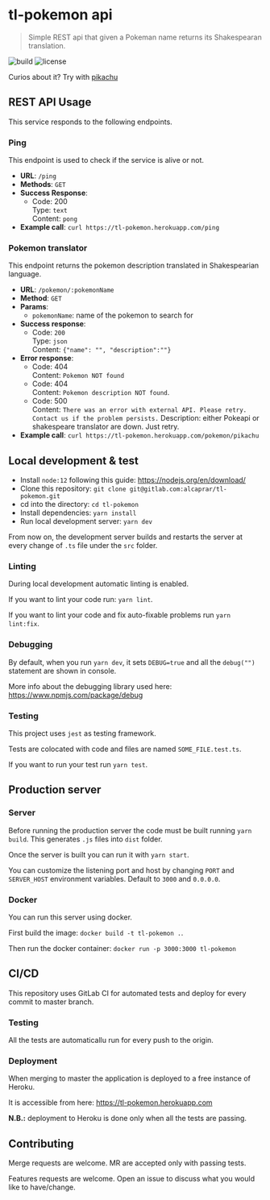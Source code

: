 # tl-pokemon api

> Simple REST api that given a Pokeman name returns its Shakespearan 
translation.

![build](https://gitlab.com/alcaprar/tl-pokemon/badges/master/pipeline.svg)
![license](https://img.shields.io/badge/license-GPL%20v3-green)

Curios about it? Try with [pikachu](https://tl-pokemon.herokuapp.com/pokemon/pikachu)

## REST API Usage

This service responds to the following endpoints.

### Ping

This endpoint is used to check if the service is alive or not.

- **URL**: `/ping`
- **Methods**: `GET`
- **Success Response**:
  - Code: 200 <br>
  Type: `text` <br>
  Content: `pong`
- **Example call**: `curl https://tl-pokemon.herokuapp.com/ping`

### Pokemon translator

This endpoint returns the pokemon description translated in Shakespearian language.

- **URL**: `/pokemon/:pokemonName`
- **Method**: `GET`
- **Params**:
  - `pokemonName`: name of the pokemon to search for
- **Success response**:
  - Code: `200` <br>
  Type: `json` <br>
  Content: `{"name": "", "description":""}`
- **Error response**:
  - Code: 404 <br>
  Content: `Pokemon NOT found`
  - Code: 404 <br>
  Content: `Pokemon description NOT found`.
  - Code: 500 <br>
  Content: `There was an error with external API. Please retry. Contact us if the problem persists.`
  Description: either Pokeapi or shakespeare translator are down. Just retry.
- **Example call**: `curl https://tl-pokemon.herokuapp.com/pokemon/pikachu`

## Local development & test

- Install `node:12` following this guide: https://nodejs.org/en/download/
- Clone this repository: `git clone git@gitlab.com:alcaprar/tl-pokemon.git`
- cd into the directory: `cd tl-pokemon`
- Install dependencies: `yarn install`
- Run local development server: `yarn dev` 

From now on, the development server builds and restarts the server at every change of `.ts` file under the `src` folder.

### Linting

During local development automatic linting is enabled.

If you want to lint your code run: `yarn lint`.

If you want to lint your code and fix auto-fixable problems run `yarn lint:fix`.

### Debugging

By default, when you run `yarn dev`, it sets `DEBUG=true` and all the `debug("")` statement are shown in console. 

More info about the debugging library used here: https://www.npmjs.com/package/debug

### Testing

This project uses `jest` as testing framework.

Tests are colocated with code and files are named `SOME_FILE.test.ts`.

If you want to run your test run `yarn test`.

## Production server

### Server

Before running the production server the code must be built running `yarn build`. This generates `.js` files into `dist` folder.

Once the server is built you can run it with `yarn start`. 

You can customize the listening port and host by changing `PORT` and `SERVER_HOST` environment variables. Default to `3000` and `0.0.0.0`.

### Docker

You can run this server using docker.

First build the image: `docker build -t tl-pokemon .`.

Then run the docker container: `docker run -p 3000:3000 tl-pokemon`

## CI/CD

This repository uses GitLab CI for automated tests and deploy for every commit to master branch.

### Testing

All the tests are automaticallu run for every push to the origin.

### Deployment

When merging to master the application is deployed to a free instance of Heroku. 

It is accessible from here: https://tl-pokemon.herokuapp.com

**N.B.:** deployment to Heroku is done only when all the tests are passing.

## Contributing 

Merge requests are welcome. MR are accepted only with passing tests.

Features requests are welcome. Open an issue to discuss what you would like to have/change.